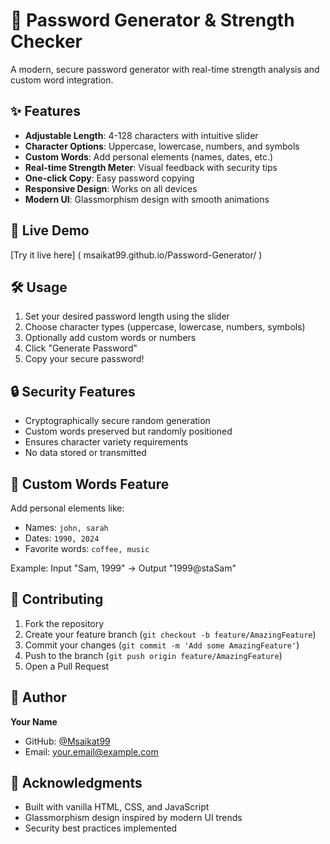 # 🔐 Password Generator & Strength Checker

A modern, secure password generator with real-time strength analysis and custom word integration.

## ✨ Features

- **Adjustable Length**: 4-128 characters with intuitive slider
- **Character Options**: Uppercase, lowercase, numbers, and symbols
- **Custom Words**: Add personal elements (names, dates, etc.)
- **Real-time Strength Meter**: Visual feedback with security tips
- **One-click Copy**: Easy password copying
- **Responsive Design**: Works on all devices
- **Modern UI**: Glassmorphism design with smooth animations

## 🚀 Live Demo

[Try it live here] ( msaikat99.github.io/Password-Generator/ )

## 🛠️ Usage

1. Set your desired password length using the slider
2. Choose character types (uppercase, lowercase, numbers, symbols)
3. Optionally add custom words or numbers
4. Click "Generate Password"
5. Copy your secure password!

## 🔒 Security Features

- Cryptographically secure random generation
- Custom words preserved but randomly positioned
- Ensures character variety requirements
- No data stored or transmitted

## 🎯 Custom Words Feature

Add personal elements like:
- Names: `john, sarah`
- Dates: `1990, 2024`
- Favorite words: `coffee, music`

Example: Input "Sam, 1999" → Output "1999@staSam"

## 🤝 Contributing

1. Fork the repository
2. Create your feature branch (`git checkout -b feature/AmazingFeature`)
3. Commit your changes (`git commit -m 'Add some AmazingFeature'`)
4. Push to the branch (`git push origin feature/AmazingFeature`)
5. Open a Pull Request


## 👤 Author

**Your Name**
- GitHub: [@Msaikat99](https://github.com/Msaikat99)
- Email: your.email@example.com

## 🙏 Acknowledgments

- Built with vanilla HTML, CSS, and JavaScript
- Glassmorphism design inspired by modern UI trends
- Security best practices implemented
